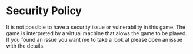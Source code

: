 # Security Policy

It is not possible to have a security issue or vulnerability in this game. 
The game is interpreted by a virtual machine that alows the game to be played.
If you found an issue you want me to take a look at please open an issue with the details.
